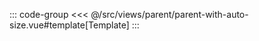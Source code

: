 <parentWithAutoSize/>


::: code-group
<<< @/src/views/parent/parent-with-auto-size.vue#template[Template]
:::